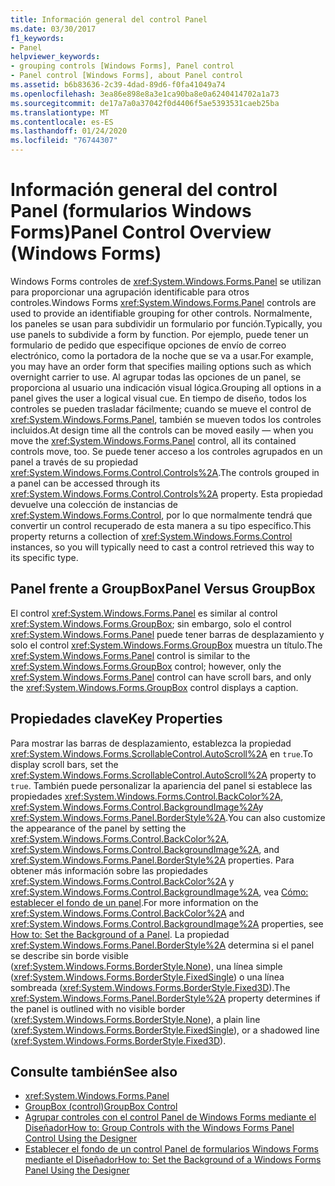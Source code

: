 ```yaml
---
title: Información general del control Panel
ms.date: 03/30/2017
f1_keywords:
- Panel
helpviewer_keywords:
- grouping controls [Windows Forms], Panel control
- Panel control [Windows Forms], about Panel control
ms.assetid: b6b83636-2c39-4dad-89d6-f0fa41049a74
ms.openlocfilehash: 3ea86e898e8a3e1ca90ba8e0a6240414702a1a73
ms.sourcegitcommit: de17a7a0a37042f0d4406f5ae5393531caeb25ba
ms.translationtype: MT
ms.contentlocale: es-ES
ms.lasthandoff: 01/24/2020
ms.locfileid: "76744307"
---
```

# <a name="panel-control-overview-windows-forms"></a><span data-ttu-id="9b98c-102">Información general del control Panel (formularios Windows Forms)</span><span class="sxs-lookup"><span data-stu-id="9b98c-102">Panel Control Overview (Windows Forms)</span></span>
<span data-ttu-id="9b98c-103">Windows Forms controles de <xref:System.Windows.Forms.Panel> se utilizan para proporcionar una agrupación identificable para otros controles.</span><span class="sxs-lookup"><span data-stu-id="9b98c-103">Windows Forms <xref:System.Windows.Forms.Panel> controls are used to provide an identifiable grouping for other controls.</span></span> <span data-ttu-id="9b98c-104">Normalmente, los paneles se usan para subdividir un formulario por función.</span><span class="sxs-lookup"><span data-stu-id="9b98c-104">Typically, you use panels to subdivide a form by function.</span></span> <span data-ttu-id="9b98c-105">Por ejemplo, puede tener un formulario de pedido que especifique opciones de envío de correo electrónico, como la portadora de la noche que se va a usar.</span><span class="sxs-lookup"><span data-stu-id="9b98c-105">For example, you may have an order form that specifies mailing options such as which overnight carrier to use.</span></span> <span data-ttu-id="9b98c-106">Al agrupar todas las opciones de un panel, se proporciona al usuario una indicación visual lógica.</span><span class="sxs-lookup"><span data-stu-id="9b98c-106">Grouping all options in a panel gives the user a logical visual cue.</span></span> <span data-ttu-id="9b98c-107">En tiempo de diseño, todos los controles se pueden trasladar fácilmente; cuando se mueve el control de <xref:System.Windows.Forms.Panel>, también se mueven todos los controles incluidos.</span><span class="sxs-lookup"><span data-stu-id="9b98c-107">At design time all the controls can be moved easily — when you move the <xref:System.Windows.Forms.Panel> control, all its contained controls move, too.</span></span> <span data-ttu-id="9b98c-108">Se puede tener acceso a los controles agrupados en un panel a través de su propiedad <xref:System.Windows.Forms.Control.Controls%2A>.</span><span class="sxs-lookup"><span data-stu-id="9b98c-108">The controls grouped in a panel can be accessed through its <xref:System.Windows.Forms.Control.Controls%2A> property.</span></span> <span data-ttu-id="9b98c-109">Esta propiedad devuelve una colección de instancias de <xref:System.Windows.Forms.Control>, por lo que normalmente tendrá que convertir un control recuperado de esta manera a su tipo específico.</span><span class="sxs-lookup"><span data-stu-id="9b98c-109">This property returns a collection of <xref:System.Windows.Forms.Control> instances, so you will typically need to cast a control retrieved this way to its specific type.</span></span>  
  
## <a name="panel-versus-groupbox"></a><span data-ttu-id="9b98c-110">Panel frente a GroupBox</span><span class="sxs-lookup"><span data-stu-id="9b98c-110">Panel Versus GroupBox</span></span>  
 <span data-ttu-id="9b98c-111">El control <xref:System.Windows.Forms.Panel> es similar al control <xref:System.Windows.Forms.GroupBox>; sin embargo, solo el control <xref:System.Windows.Forms.Panel> puede tener barras de desplazamiento y solo el control <xref:System.Windows.Forms.GroupBox> muestra un título.</span><span class="sxs-lookup"><span data-stu-id="9b98c-111">The <xref:System.Windows.Forms.Panel> control is similar to the <xref:System.Windows.Forms.GroupBox> control; however, only the <xref:System.Windows.Forms.Panel> control can have scroll bars, and only the <xref:System.Windows.Forms.GroupBox> control displays a caption.</span></span>  
  
## <a name="key-properties"></a><span data-ttu-id="9b98c-112">Propiedades clave</span><span class="sxs-lookup"><span data-stu-id="9b98c-112">Key Properties</span></span>  
 <span data-ttu-id="9b98c-113">Para mostrar las barras de desplazamiento, establezca la propiedad <xref:System.Windows.Forms.ScrollableControl.AutoScroll%2A> en `true`.</span><span class="sxs-lookup"><span data-stu-id="9b98c-113">To display scroll bars, set the <xref:System.Windows.Forms.ScrollableControl.AutoScroll%2A> property to `true`.</span></span> <span data-ttu-id="9b98c-114">También puede personalizar la apariencia del panel si establece las propiedades <xref:System.Windows.Forms.Control.BackColor%2A>, <xref:System.Windows.Forms.Control.BackgroundImage%2A>y <xref:System.Windows.Forms.Panel.BorderStyle%2A>.</span><span class="sxs-lookup"><span data-stu-id="9b98c-114">You can also customize the appearance of the panel by setting the <xref:System.Windows.Forms.Control.BackColor%2A>, <xref:System.Windows.Forms.Control.BackgroundImage%2A>, and <xref:System.Windows.Forms.Panel.BorderStyle%2A> properties.</span></span> <span data-ttu-id="9b98c-115">Para obtener más información sobre las propiedades <xref:System.Windows.Forms.Control.BackColor%2A> y <xref:System.Windows.Forms.Control.BackgroundImage%2A>, vea [Cómo: establecer el fondo de un panel](how-to-set-the-background-of-a-windows-forms-panel.md).</span><span class="sxs-lookup"><span data-stu-id="9b98c-115">For more information on the <xref:System.Windows.Forms.Control.BackColor%2A> and <xref:System.Windows.Forms.Control.BackgroundImage%2A> properties, see [How to: Set the Background of a Panel](how-to-set-the-background-of-a-windows-forms-panel.md).</span></span> <span data-ttu-id="9b98c-116">La propiedad <xref:System.Windows.Forms.Panel.BorderStyle%2A> determina si el panel se describe sin borde visible (<xref:System.Windows.Forms.BorderStyle.None>), una línea simple (<xref:System.Windows.Forms.BorderStyle.FixedSingle>) o una línea sombreada (<xref:System.Windows.Forms.BorderStyle.Fixed3D>).</span><span class="sxs-lookup"><span data-stu-id="9b98c-116">The <xref:System.Windows.Forms.Panel.BorderStyle%2A> property determines if the panel is outlined with no visible border (<xref:System.Windows.Forms.BorderStyle.None>), a plain line (<xref:System.Windows.Forms.BorderStyle.FixedSingle>), or a shadowed line (<xref:System.Windows.Forms.BorderStyle.Fixed3D>).</span></span>  
  
## <a name="see-also"></a><span data-ttu-id="9b98c-117">Consulte también</span><span class="sxs-lookup"><span data-stu-id="9b98c-117">See also</span></span>

- <xref:System.Windows.Forms.Panel>
- [<span data-ttu-id="9b98c-118">GroupBox (control)</span><span class="sxs-lookup"><span data-stu-id="9b98c-118">GroupBox Control</span></span>](groupbox-control-windows-forms.md)
- [<span data-ttu-id="9b98c-119">Agrupar controles con el control Panel de Windows Forms mediante el Diseñador</span><span class="sxs-lookup"><span data-stu-id="9b98c-119">How to: Group Controls with the Windows Forms Panel Control Using the Designer</span></span>](group-controls-with-wf-panel-control-using-the-designer.md)
- [<span data-ttu-id="9b98c-120">Establecer el fondo de un control Panel de formularios Windows Forms mediante el Diseñador</span><span class="sxs-lookup"><span data-stu-id="9b98c-120">How to: Set the Background of a Windows Forms Panel Using the Designer</span></span>](how-to-set-the-background-of-a-windows-forms-panel-using-the-designer.md)
